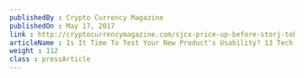 ```yaml
---
publishedBy : Crypto Currency Magazine
publishedOn : May 17, 2017
link : http://cryptocurrencymagazine.com/sjcx-price-up-before-storj-token-sale
articleName : Is It Time To Test Your New Product's Usability? 13 Tech Experts Weigh In
weight : 112 
class : pressArticle
---
```

